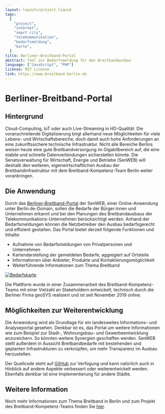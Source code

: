 ```yaml
---
layout: layouts/project.liquid
tags:
  [
    "project",
    "internet",
    "smart city",
    "telekommunikation",
    "bedarfsmeldung",
    "karte",
  ]
title: Berliner-Breitband-Portal
abstract: Tool zur Bedarfsmeldung für den Breitbandausbau
language: ["JavaScript", "PHP"]
license: MIT License
link: https://www.breitband.berlin.de
---
```


# Berliner-Breitband-Portal

## Hintergrund

Cloud-Computing, IoT oder auch Live-Streaming in HD-Qualität: Die voranschreitende Digitalisierung birgt allerhand neue Möglichkeiten für viele Lebens- und Wirtschaftsbereiche, doch damit auch hohe Anforderungen an eine zukunftssichere technische Infrastruktur. Nicht alle Bereiche Berlins weisen heute eine gute Breitbandversorgung im Gigabitbereich auf, die eine stabile und schnelle Datenverbindungen sicherstellen könnte.
Die Senatsverwaltung für Wirtschaft, Energie und Betriebe (SenWEB) will deshalb den weiteren, eigenwirtschaftlichen Ausbau der Breitbandinfrastruktur mit dem Breitband-Kompetenz-Team Berlin weiter voranbringen.

## Die Anwendung

Durch das [Berliner-Breitband-Portal](https://www.breitband.berlin.de) der SenWEB, einer Online-Anwendung unter Berlin.de-Domain, sollen die Bedarfe der Bürger:innen und Unternehmen erkannt und bei den Planungen des Breitbandausbaus der Telekommunikations-Unternehmen berücksichtigt werden. Anhand der Bedarfsmeldungen können die Netzbetreiber den Ausbau bedarfsgerecht und effizient gestalten. Das Portal bietet derzeit folgende Funktionen und Inhalte:

- Aufnahme von Bedarfsmeldungen von Privatpersonen und Unternehmen
- Kartendarstellung der gemeldeten Bedarfe, aggregiert auf Ortsteile
- Informationen über Anbieter, Produkte und Kontaktierungsmöglichkeit
- Weiterführende Informationen zum Thema Breitband

[![Bedarfskarte](/assets/images/projects/breitband_map.png)](https://www.breitband.berlin.de)

Die Plattform wurde in einer Zusammenarbeit des Breitband-Kompetenz-Teams mit einer Vielzahl an Stakeholdern entwickelt, technisch durch die Berliner Firma geoSYS realisiert und ist seit November 2019 online.

## Möglichkeiten zur Weiterentwicklung

Die Anwendung wird als Grundlage für ein landesweites Informations– und Analyseportal gesehen. Denkbar ist es, das Portal um weitere Informationen wie zum Beispiel zur Stadt-, Wohnungsbau– und Gewerbeentwicklung anzureichern. So könnten weitere Synergien geschaffen werden. SenWEB stellt außerdem in Aussicht Breitbandbedarfe mit bestehenden und geplanten Infrastrukturen zu verknüpfen, um mehr Transparenz im Ausbau herzustellen.

Der Quellcode steht auf [GitHub](https://github.com/BerlinerBreitbandPortal/BBP) zur Verfügung und kann natürlich auch in Hinblick auf andere Aspekte verbessert oder weiterentwickelt werden. Ebenfalls denkbar ist eine Implementierung für andere Städte.

## Weitere Information

Noch mehr Informationen zum Thema Breitband in Berlin und zum Projekt des Breitband-Kompetenz-Teams finden Sie [hier](https://www.breitband.berlin.de/data/BKT_Basisinfo_2020.pdf).
